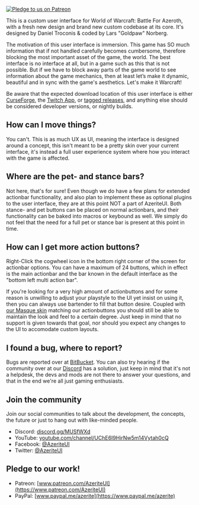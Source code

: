 [ ![Pledge to us on Patreon](http://i.imgur.com/kVU2d3f.png) ](https://www.patreon.com/AzeriteUI)

This is a custom user interface for World of Warcraft: Battle For Azeroth, with a fresh new design and brand new custom codebase at its core. It's designed by Daniel Troconis & coded by Lars "Goldpaw" Norberg. 

The motivation of this user interface is immersion. This game has SO much information that if not handled carefully becomes cumbersome, therefore blocking the most important asset of the game, the world. The best interface is no interface at all, but in a game such as this that is not possible. But if we have to block away parts of the game world to see information about the game mechanics, then at least let’s make it dynamic, beautiful and in sync with the game's aesthetics. Let's make it Warcraft!  

Be aware that the expected download location of this user interface is either [CurseForge](https://www.curseforge.com/wow/addons/azeriteui), the [Twitch App](https://app.twitch.tv/download), or [tagged releases](https://bitbucket.org/bigcogs/azeriteui/downloads/?tab=tags), and anything else should be considered developer versions, or nightly builds. 

## **How can I move things?**  

You can't. This is as much UX as UI, meaning the interface is designed around a concept, this isn't meant to be a pretty skin over your current interface, it's instead a full user experience system where how you interact with the game is affected.

## **Where are the pet- and stance bars?**  

Not here, that's for sure! Even though we do have a few plans for extended actionbar functionality, and also plan to implement these as optional plugins to the user interface, they are at this point NOT a part of AzeriteUI. Both stance- and pet buttons can be placed on normal actionbars, and their functionality can be baked into macros or keybound as well. We simply do not feel that the need for a full pet or stance bar is present at this point in time. 

## **How can I get more action buttons?**  

Right-Click the cogwheel icon in the bottom right corner of the screen for actionbar options. You can have a maximum of 24 buttons, which in effect is the main actionbar and the bar known in the default interface as the "bottom left multi action bar". 

If you're looking for a very high amount of actionbuttons and for some reason is unwilling to adjust your playstyle to the UI yet insist on using it, then you can always use bartender to fill that button desire. Coupled with [our Masque skin](https://www.curseforge.com/wow/addons/masque-azerite) matching our actionbuttons you should still be able to maintain the look and feel to a certain degree. Just keep in mind that no support is given towards that goal, nor should you expect any changes to the UI to accomodate custom layouts. 

## **I found a bug, where to report?**  

Bugs are reported over at [BitBucket](https://bitbucket.org/bigcogs/azeriteui/issues?status=new&status=open). You can also try hearing if the community over at our [Discord](https://discord.gg/MUSfWXd) has a solution, just keep in mind that it's not a helpdesk, the devs and mods are not there to answer your questions, and that in the end we're all just gaming enthusiasts. 

## **Join the community**  

Join our social communities to talk about the development, the concepts, the future or just to hang out with like-minded people. 

* Discord: [discord.gg/MUSfWXd](https://discord.gg/MUSfWXd)
* YouTube: [youtube.com/channel/UChE6I9HirNw5m14Vytah0cQ](https://www.youtube.com/channel/UChE6I9HirNw5m14Vytah0cQ)
* Facebook: [@AzeriteUI](https://www.facebook.com/AzeriteUI/)
* Twitter: [@AzeriteUI](https://twitter.com/AzeriteUI)

## **Pledge to our work!**  

* Patreon: [www.patreon.com/AzeriteUI](https://www.patreon.com/AzeriteUI)
* PayPal: [www.paypal.me/azerite](https://www.paypal.me/azerite)
